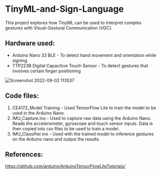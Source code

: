 # TinyML-and-Sign-Language
This project explores how TinyML can be used to interpret complex gestures with Visual-Gestural Communication (VGC).

## Hardware used:
  - Arduino Nano 33 BLE - To detect hand movement and orientation while signing
  - TTP223B Digital Capacitive Touch Sensor - To detect gestures that involves certain finger positioning

![Screenshot 2022-09-02 113537](https://user-images.githubusercontent.com/72986675/188054175-b0ca3d71-9f4a-4584-b188-ad928c6adc4e.png)


## Code files:
  1. CE4172_Model Training - Used TensorFlow Lite to train the model to be used in the Arduino Nano.
  2. IMU_Capture.ino - Used to capture raw data using the Arduino Nano. Reads the accelerometer, gyroscope and touch sensor inputs. Data is then copied into csv files to be used to train a model.
  3. IMU_Classifier.ino - Used with the trained model to inference gestures on the Arduino nano and output the results.

## References:
  https://github.com/arduino/ArduinoTensorFlowLiteTutorials/
